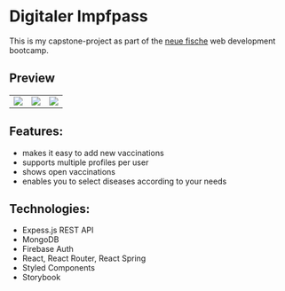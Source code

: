 # Digitaler Impfpass

This is my capstone-project as part of the [neue fische](https://www.neuefische.de/) web development bootcamp.

## Preview

|                                                                 |                                                                 |                                                                 |
| --------------------------------------------------------------- | --------------------------------------------------------------- | --------------------------------------------------------------- |
| ![](https://media.giphy.com/media/kxm65JXg7iWGA96IRJ/giphy.gif) | ![](https://media.giphy.com/media/U8MWLjaCmOHNLQBigb/giphy.gif) | ![](https://media.giphy.com/media/KDnc576I7lUhcUZxi8/giphy.gif) |

## Features:

- makes it easy to add new vaccinations
- supports multiple profiles per user
- shows open vaccinations
- enables you to select diseases according to your needs

## Technologies:

- Expess.js REST API
- MongoDB
- Firebase Auth
- React, React Router, React Spring
- Styled Components
- Storybook
